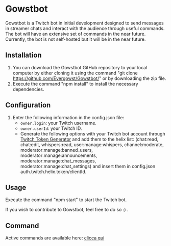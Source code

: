 # Gowstbot

Gowstbot is a Twitch bot in initial development designed to send messages in streamer chats and interact with the audience through useful commands. The bot will have an extensive set of commands in the near future. Currently, the bot is not self-hosted but it will be in the near future.

## Installation

1. You can download the Gowstbot GitHub repository to your local computer by either cloning it using the command "git clone https://github.com/Evergowst/Gowstbot/" or by downloading the zip file.
2. Execute the command "npm install" to install the necessary dependencies.

## Configuration

1. Enter the following information in the config.json file:
   - `owner.login`: your Twitch username.
   - `owner.userId`: your Twitch ID.
   - Generate the following options with your Twitch bot account through [Twitch Token Generator](https://twitchtokengenerator.com) and add them to the helix list: (chat:read, chat:edit, whispers:read, user:manage:whispers, channel:moderate, moderator:manage:banned_users, moderator:manage:announcements, moderator:manage:chat_messages, moderator:manage:chat_settings) and insert them in config.json auth.twitch.helix.token/clientId.

## Usage

Execute the command "npm start" to start the Twitch bot.

If you wish to contribute to Gowstbot, feel free to do so :) .

## Command

Active commands are available here: [clicca qui](https://github.com/Evergowst/commands)

